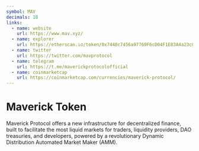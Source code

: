 ```yaml
---
symbol: MAV
decimals: 18
links:
  - name: website
    url: https://www.mav.xyz/
  - name: explorer
    url: https://etherscan.io/token/0x7448c7456a97769F6cD04F1E83A4a23cCdC46aBD
  - name: twitter
    url: https://twitter.com/mavprotocol
  - name: telegram
    url: https://t.me/maverickprotocolofficial
  - name: coinmarketcap
    url: https://coinmarketcap.com/currencies/maverick-protocol/
---
```


# Maverick Token

Maverick Protocol offers a new infrastructure for decentralized finance, built to facilitate the most liquid markets for traders, liquidity providers, DAO treasuries, and developers, powered by a revolutionary Dynamic Distribution Automated Market Maker (AMM).
